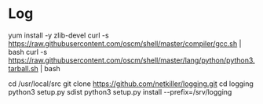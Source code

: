   Log 
  =====

  yum install -y zlib-devel
  curl -s https://raw.githubusercontent.com/oscm/shell/master/compiler/gcc.sh | bash
  curl -s https://raw.githubusercontent.com/oscm/shell/master/lang/python/python3.tarball.sh | bash
  
  cd /usr/local/src
  git clone https://github.com/netkiller/logging.git
  cd logging
  python3 setup.py sdist
  python3 setup.py install --prefix=/srv/logging
